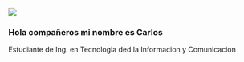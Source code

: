 ![](https://images.cooltext.com/5548668.png)

### Hola compañeros mi nombre es Carlos
Estudiante de Ing. en Tecnologia ded la Informacion y Comunicacion 

<!--
**charlyesme7/charlyesme7** is a ✨ _special_ ✨ repository because its `README.md` (this file) appears on your GitHub profile.

Here are some ideas to get you started:

- 🔭 I’m currently working on ...
- 🌱 I’m currently learning ...
- 👯 I’m looking to collaborate on ...
- 🤔 I’m looking for help with ...
- 💬 Ask me about ...
- 📫 How to reach me: ...
- 😄 Pronouns: ...
- ⚡ Fun fact: ...
-->
